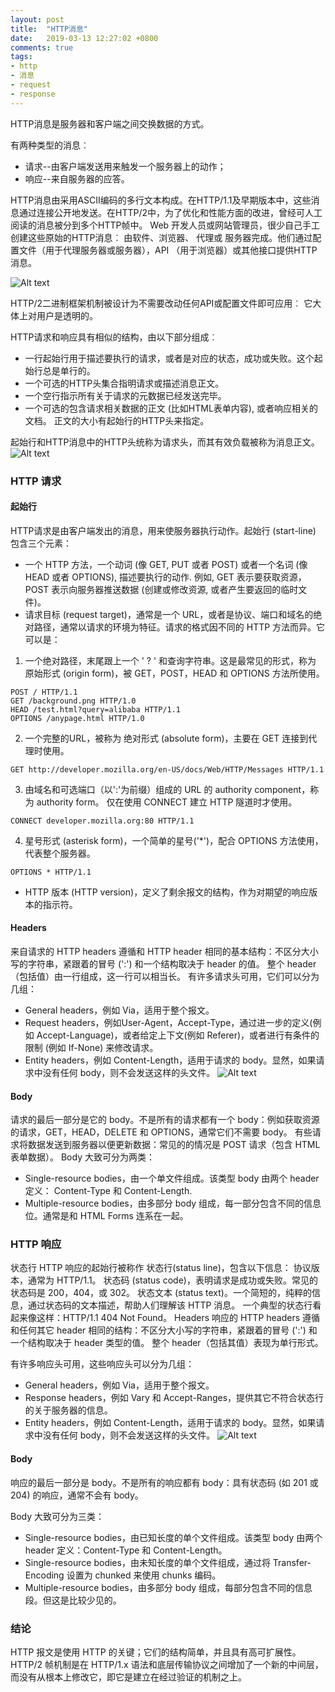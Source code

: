 ```yaml
---
layout: post
title:  "HTTP消息"
date:   2019-03-13 12:27:02 +0800
comments: true
tags:
- http
- 消息
- request
- response
---
```


HTTP消息是服务器和客户端之间交换数据的方式。

有两种类型的消息︰
- 请求--由客户端发送用来触发一个服务器上的动作；
-  响应--来自服务器的应答。

HTTP消息由采用ASCII编码的多行文本构成。在HTTP/1.1及早期版本中，这些消息通过连接公开地发送。在HTTP/2中，为了优化和性能方面的改进，曾经可人工阅读的消息被分到多个HTTP帧中。
Web 开发人员或网站管理员，很少自己手工创建这些原始的HTTP消息︰ 由软件、浏览器、 代理或  服务器完成。他们通过配置文件（用于代理服务器或服务器），API （用于浏览器）或其他接口提供HTTP消息。

![Alt text](https://dukedukeduke.github.io/img/md_img/9E53582079304968A4053AEE347DD3D6.png)

HTTP/2二进制框架机制被设计为不需要改动任何API或配置文件即可应用︰ 它大体上对用户是透明的。

HTTP请求和响应具有相似的结构，由以下部分组成︰
- 一行起始行用于描述要执行的请求，或者是对应的状态，成功或失败。这个起始行总是单行的。
- 一个可选的HTTP头集合指明请求或描述消息正文。
- 一个空行指示所有关于请求的元数据已经发送完毕。
- 一个可选的包含请求相关数据的正文 (比如HTML表单内容), 或者响应相关的文档。 正文的大小有起始行的HTTP头来指定。

起始行和HTTP消息中的HTTP头统称为请求头，而其有效负载被称为消息正文。
![Alt text](https://dukedukeduke.github.io/img/md_img/940602DA1AF1449ABC1447C376C6724B.png)
### HTTP 请求
#### 起始行
HTTP请求是由客户端发出的消息，用来使服务器执行动作。起始行 (start-line) 包含三个元素：

- 一个 HTTP 方法，一个动词 (像 GET, PUT 或者 POST) 或者一个名词 (像 HEAD 或者 OPTIONS), 描述要执行的动作. 例如, GET 表示要获取资源，POST 表示向服务器推送数据 (创建或修改资源, 或者产生要返回的临时文件)。
- 请求目标 (request target)，通常是一个 URL，或者是协议、端口和域名的绝对路径，通常以请求的环境为特征。请求的格式因不同的 HTTP 方法而异。它可以是：
1. 一个绝对路径，末尾跟上一个 ' ? ' 和查询字符串。这是最常见的形式，称为 原始形式 (origin form)，被 GET，POST，HEAD 和 OPTIONS 方法所使用。

```
POST / HTTP/1.1
GET /background.png HTTP/1.0
HEAD /test.html?query=alibaba HTTP/1.1
OPTIONS /anypage.html HTTP/1.0
```
2. 一个完整的URL，被称为 绝对形式 (absolute form)，主要在 GET 连接到代理时使用。

`GET http://developer.mozilla.org/en-US/docs/Web/HTTP/Messages HTTP/1.1`

3. 由域名和可选端口（以':'为前缀）组成的 URL 的 authority component，称为 authority form。 仅在使用 CONNECT 建立 HTTP 隧道时才使用。

`CONNECT developer.mozilla.org:80 HTTP/1.1`

4. 星号形式 (asterisk form)，一个简单的星号('*')，配合 OPTIONS 方法使用，代表整个服务器。
 
`OPTIONS * HTTP/1.1`

- HTTP 版本 (HTTP version)，定义了剩余报文的结构，作为对期望的响应版本的指示符。

#### Headers
来自请求的 HTTP headers 遵循和 HTTP header 相同的基本结构：不区分大小写的字符串，紧跟着的冒号 (':') 和一个结构取决于 header 的值。 整个 header（包括值）由一行组成，这一行可以相当长。
有许多请求头可用，它们可以分为几组：
- General headers，例如 Via，适用于整个报文。
- Request headers，例如User-Agent，Accept-Type，通过进一步的定义(例如 Accept-Language)，或者给定上下文(例如 Referer)，或者进行有条件的限制 (例如 If-None) 来修改请求。
- Entity headers，例如 Content-Length，适用于请求的 body。显然，如果请求中没有任何 body，则不会发送这样的头文件。
![Alt text](https://dukedukeduke.github.io/img/md_img/598F3FEB6C3141BF8CCA4F02A2E1DB24.png)
#### Body
请求的最后一部分是它的 body。不是所有的请求都有一个 body：例如获取资源的请求，GET，HEAD，DELETE 和 OPTIONS，通常它们不需要 body。 有些请求将数据发送到服务器以便更新数据：常见的的情况是 POST 请求（包含 HTML 表单数据）。
Body 大致可分为两类：
- Single-resource bodies，由一个单文件组成。该类型 body 由两个 header 定义： Content-Type 和 Content-Length.
- Multiple-resource bodies，由多部分 body 组成，每一部分包含不同的信息位。通常是和  HTML Forms 连系在一起。
### HTTP 响应
状态行
HTTP 响应的起始行被称作 状态行(status line)，包含以下信息：
协议版本，通常为 HTTP/1.1。
状态码 (status code)，表明请求是成功或失败。常见的状态码是 200，404，或 302。
状态文本 (status text)。一个简短的，纯粹的信息，通过状态码的文本描述，帮助人们理解该 HTTP 消息。
一个典型的状态行看起来像这样：HTTP/1.1 404 Not Found。
Headers
响应的  HTTP headers 遵循和任何其它 header 相同的结构：不区分大小写的字符串，紧跟着的冒号 (':') 和一个结构取决于 header 类型的值。 整个 header（包括其值）表现为单行形式。

有许多响应头可用，这些响应头可以分为几组：
- General headers，例如 Via，适用于整个报文。
- Response headers，例如 Vary 和 Accept-Ranges，提供其它不符合状态行的关于服务器的信息。
- Entity headers，例如 Content-Length，适用于请求的 body。显然，如果请求中没有任何 body，则不会发送这样的头文件。
![Alt text](https://dukedukeduke.github.io/img/md_img/510B4E5265F445E389A2089690934D4D.png)
#### Body
响应的最后一部分是 body。不是所有的响应都有 body：具有状态码 (如 201 或 204) 的响应，通常不会有 body。

Body 大致可分为三类：
- Single-resource bodies，由已知长度的单个文件组成。该类型 body 由两个 header 定义：Content-Type 和 Content-Length。
- Single-resource bodies，由未知长度的单个文件组成，通过将 Transfer-Encoding 设置为 chunked 来使用 chunks 编码。
- Multiple-resource bodies，由多部分 body 组成，每部分包含不同的信息段。但这是比较少见的。

### 结论

HTTP 报文是使用 HTTP 的关键；它们的结构简单，并且具有高可扩展性。HTTP/2 帧机制是在 HTTP/1.x 语法和底层传输协议之间增加了一个新的中间层，而没有从根本上修改它，即它是建立在经过验证的机制之上。
